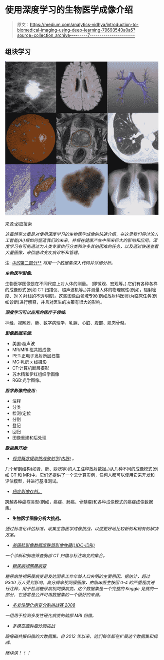 # 使用深度学习的生物医学成像介绍

> 原文：<https://medium.com/analytics-vidhya/introduction-to-biomedical-imaging-using-deep-learning-79693540a0a5?source=collection_archive---------7----------------------->

## 组块学习

![](img/c833a2278096eaf372bd464dc967df0d.png)

来源:必应搜索

*这篇博客文章是对使用深度学习的生物医学成像的快速介绍，在这里我们将讨论人工智能(AI)将如何塑造我们的未来，并将在健康产业中带来巨大的影响和应用。深度学习有可能通过为人类专家执行分类和许多其他困难的任务，以及通过快速查看大量图像，来彻底改变疾病诊断和管理。*

注: [*中的*第二部分**](/analytics-vidhya/malaria-detection-in-blood-sample-images-using-deep-learning-b28c736c827c) *将用一个数据集深入代码并详细分析。*

***生物医学影像:***

生物医学图像是在不同尺度上对人体的测量。
(即微观、宏观等。).它们有各种各样的成像形式(例如 CT 扫描仪、超声波机等。)并测量人体的物理属性(例如，辐射密度、对 X 射线的不透明度)。这些图像由领域专家(例如放射科医师)为临床任务(例如诊断)进行解释，并且对医生的决策有很大的影响。

***深度学习可以应用的医疗子领域:***

神经、视网膜、肺、数字病理学、乳腺、心脏、腹部、肌肉骨骼。

***影像数据来源:***

*   美国:超声波
*   MR/MRI:磁共振成像
*   PET:正电子发射断层扫描
*   MG:乳房 x 线摄影
*   CT:计算机断层摄影
*   苏木精和伊红组织学图像
*   RGB:光学图像。

***医学影像的应用*** :

*   注释
*   分类
*   检测/定位
*   分割
*   登记
*   回归
*   图像重建和后处理

***数据集开始:***

*   [*视觉概念提取挑战放射学(内脏)*](http://www.visceral.eu/) *。*

几个解剖结构(如肾、肺、膀胱等)的人工注释放射数据。)从几种不同的成像模式(例如 CT 和 MR)中。它们还提供了一个云计算实例，任何人都可以使用它来开发和评估模型，并进行基准测试。

*   [*癌症影像存档。*](https://www.cancerimagingarchive.net/)

跨越各种癌症类型(例如，癌症、肺癌、骨髓瘤)和各种成像模式的癌症成像数据集。

*   [](https://grand-challenge.org/)**生物医学图像分析大挑战。**

*通过标准化评估标准，收集生物医学成像挑战，以便更好地比较新的和现有的解决方案。*

*   *[*美国肺影像数据库联盟影像收藏(LIDC-IDRI)*](https://wiki.cancerimagingarchive.net/display/Public/LIDC-IDRI)*

*一个诊断和肺癌筛查胸部 CT 扫描与标注病变的集合。*

*   *[*糖尿病视网膜病变*](https://www.kaggle.com/c/diabetic-retinopathy-detection)*

*糖尿病性视网膜病变是发达国家工作年龄人口失明的主要原因。据估计，超过 9300 万人受到影响。高分辨率视网膜图像，由临床医生按照 0-4 的严重程度进行注释，用于检测糖尿病视网膜病变。这个数据集是一个完整的 Kaggle 竞赛的一部分，它通常是公开可用数据集的一个很好的来源。*

*   *[*多发性硬化病变分割挑战赛 2008*](http://www.ia.unc.edu/MSseg/download.html)*

*一组用于检测多发性硬化病变的脑部 MRI 扫描。*

*   *[*多模态脑肿瘤分割挑战*](http://braintumorsegmentation.org/)*

*脑瘤磁共振扫描的大数据集。自 2012 年以来，他们每年都在扩展这个数据集和挑战。*

*继续读！！！*